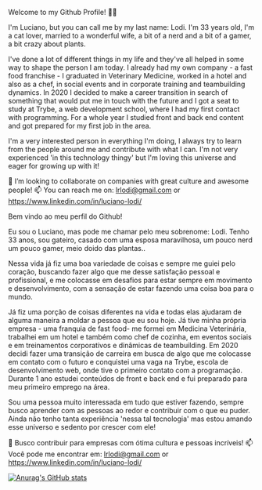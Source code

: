 Welcome to my Github Profile! 👋😄

I'm Luciano, but you can call me by my last name: Lodi. I'm 33 years old, I'm a cat lover, married to a wonderful wife, a bit of a nerd and a bit of a gamer, a bit crazy about plants. 

I've done a lot of different things in my life and they've all helped in some way to shape the person I am today. I already had my own company - a fast food franchise - I graduated in Veterinary Medicine, worked in a hotel and also as a chef, in social events and in corporate training and teambuilding dynamics. In 2020 I decided to make a career transition in search of something that would put me in touch with the future and I got a seat to study at Trybe, a web development school, where I had my first contact with programming. For a whole year I studied front and back end content and got prepared for my first job in the area.

I'm a very interested person in everything I'm doing, I always try to learn from the people around me and contribute with what I can. I'm not very experienced 'in this technology thingy' but I'm loving this universe and eager for growing up with it!

👯 I’m looking to collaborate on companies with great culture and awesome people!
📫 You can reach me on: lrlodi@gmail.com or https://www.linkedin.com/in/luciano-lodi/ 


Bem vindo ao meu perfil do Github!

Eu sou o Luciano, mas pode me chamar pelo meu sobrenome: Lodi.
Tenho 33 anos, sou gateiro, casado com uma esposa maravilhosa, um pouco nerd um pouco gamer, meio doido das plantas..

Nessa vida já fiz uma boa variedade de coisas e sempre me guiei pelo coração, buscando fazer algo que me desse satisfação pessoal e profissional, e me colocasse em desafios para estar sempre em movimento e desenvolvimento, com a sensação de estar fazendo uma coisa boa para o mundo.

Já fiz uma porção de coisas diferentes na vida e todas elas ajudaram de alguma maneira a moldar a pessoa que eu sou hoje. Já tive minha própria empresa - uma franquia de fast food- me formei em Medicina Veterinária, trabalhei em um hotel e também como chef de cozinha, em eventos sociais e em treinamentos corporativos e dinâmicas de teambuilding. Em 2020 decidi fazer uma transição de carreira em busca de algo que me colocasse em contato com o futuro e conquistei uma vaga na Trybe, escola de desenvolvimento web, onde tive o primeiro contato com a programação. Durante 1 ano estudei conteúdos de front e back end e fui preparado para meu primeiro emprego na área. 

Sou uma pessoa muito interessada em tudo que estiver fazendo, sempre busco aprender com as pessoas ao redor e contribuir com o que eu puder. Ainda não tenho tanta experiência 'nessa tal tecnologia' mas estou amando esse universo e sedento por crescer com ele!

👯 Busco contribuir para empresas com ótima cultura e pessoas incríveis!
📫 Você pode me encontrar em: lrlodi@gmail.com or https://www.linkedin.com/in/luciano-lodi/ 

[![Anurag's GitHub stats](https://github-readme-stats.vercel.app/api?username=lrlodi)](https://github.com/lrlodi/github-readme-stats)
